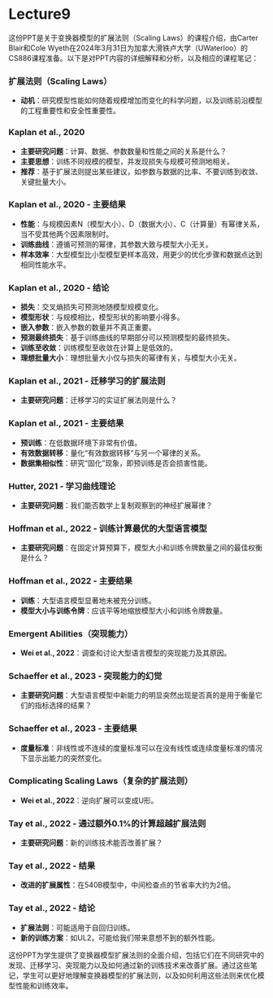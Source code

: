 # Lecture9

这份PPT是关于变换器模型的扩展法则（Scaling Laws）的课程介绍，由Carter Blair和Cole Wyeth在2024年3月31日为加拿大滑铁卢大学（UWaterloo）的CS886课程准备。以下是对PPT内容的详细解释和分析，以及相应的课程笔记：

### 扩展法则（Scaling Laws）
- **动机**：研究模型性能如何随着规模增加而变化的科学问题，以及训练前沿模型的工程重要性和安全性重要性。

### Kaplan et al., 2020
- **主要研究问题**：计算、数据、参数数量和性能之间的关系是什么？
- **主要思想**：训练不同规模的模型，并发现损失与规模可预测地相关。
- **推荐**：基于扩展法则提出某些建议，如参数与数据的比率、不要训练到收敛、关键批量大小。

### Kaplan et al., 2020 - 主要结果
- **性能**：与规模因素N（模型大小）、D（数据大小）、C（计算量）有幂律关系，当不受其他两个因素限制时。
- **训练曲线**：遵循可预测的幂律，其参数大致与模型大小无关。
- **样本效率**：大型模型比小型模型更样本高效，用更少的优化步骤和数据点达到相同性能水平。

### Kaplan et al., 2020 - 结论
- **损失**：交叉熵损失可预测地随模型规模变化。
- **模型形状**：与规模相比，模型形状的影响要小得多。
- **嵌入参数**：嵌入参数的数量并不真正重要。
- **预测最终损失**：基于训练曲线的早期部分可以预测模型的最终损失。
- **训练至收敛**：训练模型至收敛在计算上是低效的。
- **理想批量大小**：理想批量大小仅与损失的幂律有关，与模型大小无关。

### Kaplan et al., 2021 - 迁移学习的扩展法则
- **主要研究问题**：迁移学习的实证扩展法则是什么？

### Kaplan et al., 2021 - 主要结果
- **预训练**：在低数据环境下非常有价值。
- **有效数据转移**：量化“有效数据转移”与另一个幂律的关系。
- **数据集相似性**：研究“固化”现象，即预训练是否会损害性能。

### Hutter, 2021 - 学习曲线理论
- **主要研究问题**：我们能否数学上复制观察到的神经扩展幂律？

### Hoffman et al., 2022 - 训练计算最优的大型语言模型
- **主要研究问题**：在固定计算预算下，模型大小和训练令牌数量之间的最佳权衡是什么？

### Hoffman et al., 2022 - 主要结果
- **训练**：大型语言模型显著地未被充分训练。
- **模型大小与训练令牌**：应该平等地缩放模型大小和训练令牌数量。

### Emergent Abilities（突现能力）
- **Wei et al., 2022**：调查和讨论大型语言模型的突现能力及其原因。

### Schaeffer et al., 2023 - 突现能力的幻觉
- **主要研究问题**：大型语言模型中新能力的明显突然出现是否真的是用于衡量它们的指标选择的结果？

### Schaeffer et al., 2023 - 主要结果
- **度量标准**：非线性或不连续的度量标准可以在没有线性或连续度量标准的情况下显示出能力的突然变化。

### Complicating Scaling Laws（复杂的扩展法则）
- **Wei et al., 2022**：逆向扩展可以变成U形。

### Tay et al., 2022 - 通过额外0.1%的计算超越扩展法则
- **主要研究问题**：新的训练技术能否改善扩展？

### Tay et al., 2022 - 结果
- **改进的扩展属性**：在540B模型中，中间检查点的节省率大约为2倍。

### Tay et al., 2022 - 结论
- **扩展法则**：可能适用于自回归训练。
- **新的训练方案**：如UL2，可能给我们带来意想不到的额外性能。

这份PPT为学生提供了变换器模型扩展法则的全面介绍，包括它们在不同研究中的发现、迁移学习、突现能力以及如何通过新的训练技术来改善扩展。通过这些笔记，学生可以更好地理解变换器模型的扩展法则，以及如何利用这些法则来优化模型性能和训练效率。
